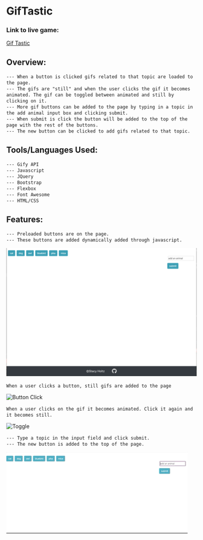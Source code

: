 # GifTastic

### Link to live game:
[Gif Tastic](https://stacyholtz6.github.io/GifTastic/)

## Overview:
```
--- When a button is clicked gifs related to that topic are loaded to the page.
--- The gifs are "still" and when the user clicks the gif it becomes animated. The gif can be toggled between animated and still by clicking on it. 
--- More gif buttons can be added to the page by typing in a topic in the add animal input box and clicking submit.
--- When submit is click the button will be added to the top of the page with the rest of the buttons. 
--- The new button can be clicked to add gifs related to that topic. 

```

## Tools/Languages Used:
```
--- Gify API
--- Javascript
--- JQuery
--- Bootstrap
--- Flexbox
--- Font Awesome
--- HTML/CSS
```

## Features:
```
--- Preloaded buttons are on the page. 
--- These buttons are added dynamically added through javascript. 
```
![start](assets/images/start.png)

```
When a user clicks a button, still gifs are added to the page
```
![Button Click](assets/images/buttonClick.gif)

```
When a user clicks on the gif it becomes animated. Click it again and it becomes still.
```
![Toggle](assets/images/toggle.gif)

```
--- Type a topic in the input field and click submit. 
--- The new button is added to the top of the page. 
```
![Add Gif](assets/images/addButton.gif)